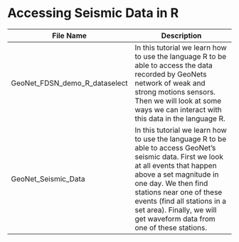 # Accessing Seismic Data in R

File Name                     | Description
----------------------------- | -------------
GeoNet_FDSN_demo_R_dataselect | In this tutorial we learn how to use the language R to be able to access the data recorded by GeoNets network of weak and strong motions sensors. Then we will look at some ways we can interact with this data in the language R.
GeoNet_Seismic_Data           | In this tutorial we learn how to use the language R to be able to access GeoNet’s seismic data. First we look at all events that happen above a set magnitude in one day. We then find stations near one of these events (find all stations in a set area). Finally, we will get waveform data from one of these stations.
